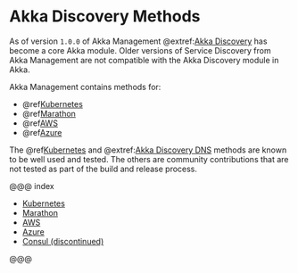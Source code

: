 # Akka Discovery Methods

As of version `1.0.0` of Akka Management @extref:[Akka Discovery](akka:discovery/index.html)
has become a core Akka module. Older versions of Service Discovery from Akka Management are not compatible with the 
Akka Discovery module in Akka.

Akka Management contains methods for:

 * @ref[Kubernetes](kubernetes.md)
 * @ref[Marathon](marathon.md)
 * @ref[AWS](aws.md)
 * @ref[Azure](azure.md)
 
The @ref[Kubernetes](kubernetes.md) and @extref:[Akka Discovery DNS](akka:discovery/index.html#discovery-method-dns)
methods are known to be well used and tested. The others are community contributions that are not tested as
part of the build and release process.
 
@@@ index

  - [Kubernetes](kubernetes.md)
  - [Marathon](marathon.md)
  - [AWS](aws.md)
  - [Azure](azure.md)
  - [Consul (discontinued)](consul.md)
  
@@@
